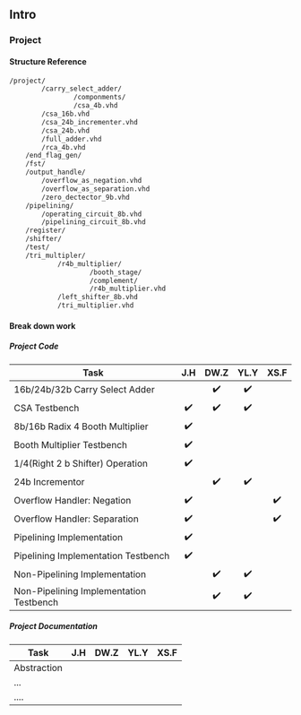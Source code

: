 ## Intro

### Project

#### Structure Reference

``` bash
/project/
		/carry_select_adder/
				/componments/													-- gates fa muxs
				/csa_4b.vhd
        /csa_16b.vhd
        /csa_24b_incrementer.vhd
        /csa_24b.vhd
        /full_adder.vhd
        /rca_4b.vhd
    /end_flag_gen/														-- end flag generator
    /fst/																			-- simulation wave fst file
    /output_handle/
        /overflow_as_negation.vhd
        /overflow_as_separation.vhd
        /zero_dectector_9b.vhd
    /pipelining/															-- pipelining implementation
      	/operating_circuit_8b.vhd
      	/pipelining_circuit_8b.vhd
    /register/																-- n bit negative edge register
    /shifter/																	-- shifter for '1/4' Operation
    /test/																		-- testbenches
    /tri_multipler/														-- multiplier for 'a*a*b' Operation
    		/r4b_multiplier/											-- radix 4 booth multiplier
    				/booth_stage/											-- booth stages
    				/complement/											-- negation complement generator
    				/r4b_multiplier.vhd
    		/left_shifter_8b.vhd
    		/tri_multiplier.vhd
```

#### Break down work

##### Project Code

| Task                                    |        J.H         |        DW.Z        |        YL.Y        |        XS.F        |
| --------------------------------------- | :----------------: | :----------------: | :----------------: | :----------------: |
| 16b/24b/32b Carry Select Adder          |                    | :heavy_check_mark: | :heavy_check_mark: |                    |
| CSA Testbench                           | :heavy_check_mark: | :heavy_check_mark: | :heavy_check_mark: |                    |
| 8b/16b Radix 4 Booth Multiplier         | :heavy_check_mark: |                    |                    |                    |
| Booth Multiplier Testbench              | :heavy_check_mark: |                    |                    |                    |
| 1/4(Right 2 b Shifter) Operation        | :heavy_check_mark: |                    |                    |                    |
| 24b Incrementor                         |                    | :heavy_check_mark: | :heavy_check_mark: |                    |
| Overflow Handler: Negation              | :heavy_check_mark: |                    |                    | :heavy_check_mark: |
| Overflow Handler: Separation            | :heavy_check_mark: |                    |                    | :heavy_check_mark: |
| Pipelining Implementation               | :heavy_check_mark: |                    |                    |                    |
| Pipelining Implementation Testbench     | :heavy_check_mark: |                    |                    |                    |
| Non-Pipelining Implementation           |                    | :heavy_check_mark: | :heavy_check_mark: |                    |
| Non-Pipelining Implementation Testbench |                    | :heavy_check_mark: | :heavy_check_mark: |                    |

##### Project Documentation

| Task        | J.H  | DW.Z | YL.Y | XS.F |
| ----------- | :--: | :--: | :--: | :--: |
| Abstraction |      |      |      |      |
| ...         |      |      |      |      |
| ....        |      |      |      |      |

